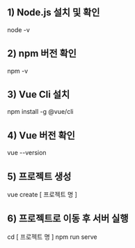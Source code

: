 ## 1) Node.js 설치 및 확인
  node -v

## 2) npm 버전 확인
  npm -v

## 3) Vue Cli 설치
  npm install -g @vue/cli
  
## 4) Vue 버전 확인
  vue --version
  
## 5) 프로젝트 생성
  vue create [ 프로젝트 명 ]
  
## 6) 프로젝트로 이동 후 서버 실행
  cd [ 프로젝트 명 ]
  npm run serve
